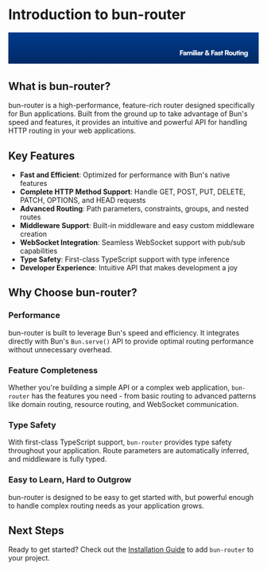 # Introduction to bun-router

<p align="center"><img src="https://github.com/stacksjs/bun-router/blob/main/.github/art/cover.jpg?raw=true" alt="bun-router"></p>

## What is bun-router?

bun-router is a high-performance, feature-rich router designed specifically for Bun applications. Built from the ground up to take advantage of Bun's speed and features, it provides an intuitive and powerful API for handling HTTP routing in your web applications.

## Key Features

- **Fast and Efficient**: Optimized for performance with Bun's native features
- **Complete HTTP Method Support**: Handle GET, POST, PUT, DELETE, PATCH, OPTIONS, and HEAD requests
- **Advanced Routing**: Path parameters, constraints, groups, and nested routes
- **Middleware Support**: Built-in middleware and easy custom middleware creation
- **WebSocket Integration**: Seamless WebSocket support with pub/sub capabilities
- **Type Safety**: First-class TypeScript support with type inference
- **Developer Experience**: Intuitive API that makes development a joy

## Why Choose bun-router?

### Performance

bun-router is built to leverage Bun's speed and efficiency. It integrates directly with Bun's `Bun.serve()` API to provide optimal routing performance without unnecessary overhead.

### Feature Completeness

Whether you're building a simple API or a complex web application, `bun-router` has the features you need - from basic routing to advanced patterns like domain routing, resource routing, and WebSocket communication.

### Type Safety

With first-class TypeScript support, `bun-router` provides type safety throughout your application. Route parameters are automatically inferred, and middleware is fully typed.

### Easy to Learn, Hard to Outgrow

bun-router is designed to be easy to get started with, but powerful enough to handle complex routing needs as your application grows.

## Next Steps

Ready to get started? Check out the [Installation Guide](/install) to add `bun-router` to your project.

<!-- Badges -->

<!-- [codecov-src]: https://img.shields.io/codecov/c/gh/stacksjs/rpx/main?style=flat-square
[codecov-href]: https://codecov.io/gh/stacksjs/rpx -->
